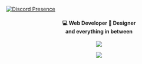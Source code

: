 
[![Discord Presence](https://lanyard.cnrad.dev/api/879740287801495572)](https://discord.com/users/879740287801495572)


<p>
<p align="center">
	<h4 align="center">
    💻 Web Developer 
    📏 Designer <br>
	and everything in between
	</h4>
</p>
<p align="center">
    <img  src="https://github-readme-stats.vercel.app/api?username=krenarty&theme=github_dark&hide_border=true" />
</p>
<p align="center">
	<img  src="http://github-readme-streak-stats.herokuapp.com?user=krenarty&theme=github-dark&date_format=j%2Fn%5B%2FY%5D&border=DDDDDD00"/>
</p>
